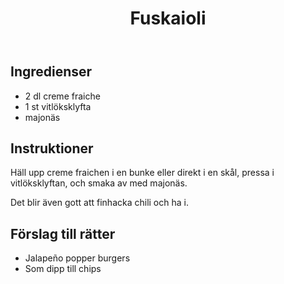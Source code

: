 ﻿---
title: Fuskaioli
slug: fuskaioli
tags: [Tillbehör, Sås, Röra]
---

## Ingredienser

* 2 dl creme fraiche
* 1 st vitlöksklyfta
* majonäs

## Instruktioner

Häll upp creme fraichen i en bunke eller direkt i en skål, pressa i vitlöksklyftan, och smaka av med majonäs.

Det blir även gott att finhacka chili och ha i.

## Förslag till rätter

* Jalapeño popper burgers
* Som dipp till chips

